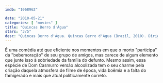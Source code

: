 ```yaml
---
imdb: "1068962"

date: "2010-05-21"
categories: [ "movies" ]
title: "Quincas Berro d'Água"
stars: "3/5"
desc: "Quincas Berro d'Água. Quincas Berro d'Água (Brazil, 2010). Dirigido por Sérgio Machado. Escrito por Jorge Amado, Sérgio Machado, Sérgio Machado. Com Mariana Ximenes, Milton Gonçalves, Othon Bastos, Paulo José, Vladimir Brichta, Marieta Severo, Walderez de Barros, Luisa Proserpio."
---
```

É uma comédia até que eficiente nos momentos em que o morto "participa" da "bebemoração" de seu grupo de amigos, mas carece de algum elemento que junte isso à sobriedade da família do defunto. Mesmo assim, essa espécie de Dom Casmurro versão alcoolizada tem o seu charme pela criação daquela atmosfera de filme de época, vida boêmia e a falta do famigerado e mais que atual politicamente correto.
